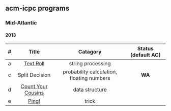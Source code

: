 ## acm-icpc programs
### Mid-Atlantic
#### 2013
 | # | Title | Catagory | Status (default **AC**) |
 |:-:|:-----:|:--------:|:------:|
 | a | [Text Roll](./Mid-Atlantic/2013/a) | string processing| 
 | c | Split Decision | probability calculation, floating numbers | **WA** |
 | d | [Count Your Cousins](./Mid-Atlantic/2013/d) | data structure | 
 | e | [Ping!](./Mid-Atlantic/2013/e) | trick